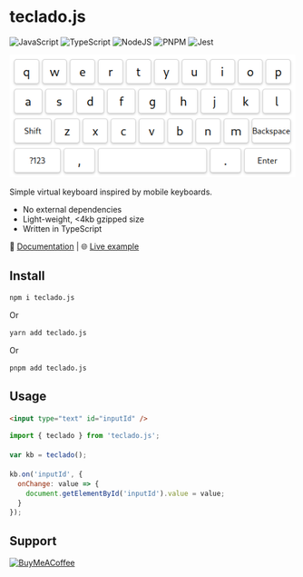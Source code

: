 # teclado.js

![JavaScript](https://img.shields.io/badge/javascript-%23323330.svg?style=for-the-badge&logo=javascript&logoColor=%23F7DF1E)
![TypeScript](https://img.shields.io/badge/typescript-%23007ACC.svg?style=for-the-badge&logo=typescript&logoColor=white)
![NodeJS](https://img.shields.io/badge/node.js-6DA55F?style=for-the-badge&logo=node.js&logoColor=white)
![PNPM](https://img.shields.io/badge/pnpm-%234a4a4a.svg?style=for-the-badge&logo=pnpm&logoColor=f69220)
![Jest](https://img.shields.io/badge/-jest-%23C21325?style=for-the-badge&logo=jest&logoColor=white)

<p align="center">
  <img src="teclado.png" alt="Teclado" />
</p>

Simple virtual keyboard inspired by mobile keyboards.

- No external dependencies
- Light-weight, <4kb gzipped size
- Written in TypeScript

📖 [Documentation](https://eduhds.github.io/teclado.js)
|
🌐 [Live example](https://codesandbox.io/p/sandbox/teclado-js-example-474h93?layout=%257B%2522sidebarPanel%2522%253A%2522EXPLORER%2522%252C%2522rootPanelGroup%2522%253A%257B%2522direction%2522%253A%2522horizontal%2522%252C%2522contentType%2522%253A%2522UNKNOWN%2522%252C%2522type%2522%253A%2522PANEL_GROUP%2522%252C%2522id%2522%253A%2522ROOT_LAYOUT%2522%252C%2522panels%2522%253A%255B%257B%2522type%2522%253A%2522PANEL_GROUP%2522%252C%2522contentType%2522%253A%2522UNKNOWN%2522%252C%2522direction%2522%253A%2522vertical%2522%252C%2522id%2522%253A%2522clvs5oa7r00062v6hcqhx5qps%2522%252C%2522sizes%2522%253A%255B100%252C0%255D%252C%2522panels%2522%253A%255B%257B%2522type%2522%253A%2522PANEL_GROUP%2522%252C%2522contentType%2522%253A%2522EDITOR%2522%252C%2522direction%2522%253A%2522horizontal%2522%252C%2522id%2522%253A%2522EDITOR%2522%252C%2522panels%2522%253A%255B%257B%2522type%2522%253A%2522PANEL%2522%252C%2522contentType%2522%253A%2522EDITOR%2522%252C%2522id%2522%253A%2522clvs5oa7q00022v6hj78oloko%2522%257D%255D%257D%252C%257B%2522type%2522%253A%2522PANEL_GROUP%2522%252C%2522contentType%2522%253A%2522SHELLS%2522%252C%2522direction%2522%253A%2522horizontal%2522%252C%2522id%2522%253A%2522SHELLS%2522%252C%2522panels%2522%253A%255B%257B%2522type%2522%253A%2522PANEL%2522%252C%2522contentType%2522%253A%2522SHELLS%2522%252C%2522id%2522%253A%2522clvs5oa7q00032v6hug52obzo%2522%257D%255D%252C%2522sizes%2522%253A%255B100%255D%257D%255D%257D%252C%257B%2522type%2522%253A%2522PANEL_GROUP%2522%252C%2522contentType%2522%253A%2522DEVTOOLS%2522%252C%2522direction%2522%253A%2522vertical%2522%252C%2522id%2522%253A%2522DEVTOOLS%2522%252C%2522panels%2522%253A%255B%257B%2522type%2522%253A%2522PANEL%2522%252C%2522contentType%2522%253A%2522DEVTOOLS%2522%252C%2522id%2522%253A%2522clvs5oa7q00052v6hls80qtud%2522%257D%255D%252C%2522sizes%2522%253A%255B100%255D%257D%255D%252C%2522sizes%2522%253A%255B40%252C60%255D%257D%252C%2522tabbedPanels%2522%253A%257B%2522clvs5oa7q00022v6hj78oloko%2522%253A%257B%2522id%2522%253A%2522clvs5oa7q00022v6hj78oloko%2522%252C%2522tabs%2522%253A%255B%257B%2522id%2522%253A%2522clvs5qw1t006k2v6ha5o8p5lz%2522%252C%2522mode%2522%253A%2522permanent%2522%252C%2522type%2522%253A%2522FILE%2522%252C%2522initialSelections%2522%253A%255B%257B%2522startLineNumber%2522%253A9%252C%2522startColumn%2522%253A10%252C%2522endLineNumber%2522%253A9%252C%2522endColumn%2522%253A10%257D%255D%252C%2522filepath%2522%253A%2522%252Findex.html%2522%252C%2522state%2522%253A%2522IDLE%2522%257D%255D%252C%2522activeTabId%2522%253A%2522clvs5qw1t006k2v6ha5o8p5lz%2522%257D%252C%2522clvs5oa7q00052v6hls80qtud%2522%253A%257B%2522tabs%2522%253A%255B%257B%2522id%2522%253A%2522clvs5oa7q00042v6hd0eto4nc%2522%252C%2522mode%2522%253A%2522permanent%2522%252C%2522type%2522%253A%2522UNASSIGNED_PORT%2522%252C%2522port%2522%253A0%252C%2522path%2522%253A%2522%252F%2522%257D%255D%252C%2522id%2522%253A%2522clvs5oa7q00052v6hls80qtud%2522%252C%2522activeTabId%2522%253A%2522clvs5oa7q00042v6hd0eto4nc%2522%257D%252C%2522clvs5oa7q00032v6hug52obzo%2522%253A%257B%2522tabs%2522%253A%255B%255D%252C%2522id%2522%253A%2522clvs5oa7q00032v6hug52obzo%2522%257D%257D%252C%2522showDevtools%2522%253Atrue%252C%2522showShells%2522%253Afalse%252C%2522showSidebar%2522%253Atrue%252C%2522sidebarPanelSize%2522%253A15%257D)

## Install

```sh
npm i teclado.js
```

Or

```sh
yarn add teclado.js
```

Or

```sh
pnpm add teclado.js
```

## Usage

```html
<input type="text" id="inputId" />
```

```javascript
import { teclado } from 'teclado.js';

var kb = teclado();

kb.on('inputId', {
  onChange: value => {
    document.getElementById('inputId').value = value;
  }
});
```

## Support

[![BuyMeACoffee](https://img.shields.io/badge/Buy%20Me%20a%20Coffee-ffdd00?style=for-the-badge&logo=buy-me-a-coffee&logoColor=black)](https://www.buymeacoffee.com/eduhds)

